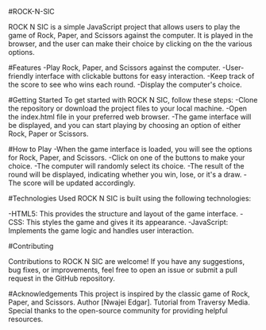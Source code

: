 #ROCK-N-SIC


ROCK N SIC is a simple JavaScript project that allows users to play the game of Rock, Paper, and Scissors against the computer. It is played in the browser, and the user can make their choice by clicking on the the various options.

#Features
-Play Rock, Paper, and Scissors against the computer.
-User-friendly interface with clickable buttons for easy interaction.
-Keep track of the score to see who wins each round.
-Display the computer's choice.


#Getting Started
To get started with ROCK N SIC, follow these steps:
-Clone the repository or download the project files to your local machine.
-Open the index.html file in your preferred web browser.
-The game interface will be displayed, and you can start playing by choosing an option of either Rock, Paper or Scissors.

#How to Play
-When the game interface is loaded, you will see the options for Rock, Paper, and Scissors.
-Click on one of the buttons to make your choice.
-The computer will randomly select its choice.
-The result of the round will be displayed, indicating whether you win, lose, or it's a draw.
-The score will be updated accordingly.


#Technologies Used
ROCK N SIC is built using the following technologies:

-HTML5: This provides the structure and layout of the game interface.
-CSS: This styles the game and gives it its appearance.
-JavaScript: Implements the game logic and handles user interaction.


#Contributing

Contributions to ROCK N SIC are welcome! If you have any suggestions, bug fixes, or improvements, feel free to open an issue or submit a pull request in the GitHub repository.

#Acknowledgements
This project is inspired by the classic game of Rock, Paper, and Scissors.
Author [Nwajei Edgar].
Tutorial from Traversy Media.
Special thanks to the open-source community for providing helpful resources. 